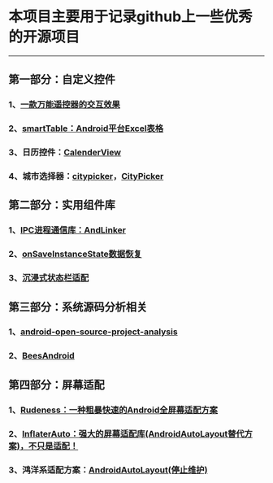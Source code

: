 # 本项目主要用于记录github上一些优秀的开源项目 #

---
## 第一部分：自定义控件 ##
### 1、[一款万能遥控器的交互效果](https://github.com/simplezhli/RemoteControlView) ###
### 2、[smartTable：Android平台Excel表格](https://github.com/huangyanbin/smartTable)  ###
### 3、日历控件：[CalenderView](https://github.com/huanghaibin-dev/CalendarView) ###
### 4、城市选择器：[citypicker](https://github.com/crazyandcoder/citypicker)，[CityPicker](https://github.com/zaaach/CityPicker) ###



## 第二部分：实用组件库 ##
### 1、[IPC进程通信库：AndLinker](https://github.com/codezjx/AndLinker) ###
### 2、[onSaveInstanceState数据恢复](https://github.com/JavaNoober/AutoSave) ###
### 3、[沉浸式状态栏适配](https://github.com/gyf-dev/ImmersionBar) ###








## 第三部分：系统源码分析相关 ##
### 1、[android-open-source-project-analysis](https://github.com/guoxiaoxing/android-open-source-project-analysis) ###
### 2、[BeesAndroid](https://github.com/BeesAndroid/BeesAndroid) ###

## 第四部分：屏幕适配 ##
### 1、[Rudeness：一种粗暴快速的Android全屏幕适配方案](https://github.com/Firedamp/Rudeness) ###
### 2、[InflaterAuto：强大的屏幕适配库(AndroidAutoLayout替代方案)，不只是适配！](https://github.com/genius158/InflaterAuto) ###
### 3、鸿洋系适配方案：[AndroidAutoLayout(停止维护)](https://github.com/hongyangAndroid/AndroidAutoLayout) ###